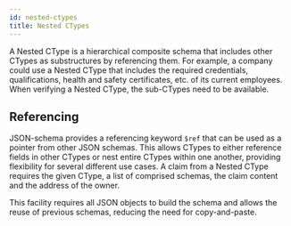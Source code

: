 ```yaml
---
id: nested-ctypes
title: Nested CTypes
---
```


A Nested CType is a hierarchical composite schema that includes other CTypes as substructures by referencing them.
For example, a company could use a Nested CType that includes the required credentials, qualifications, health and safety certificates, etc. of its current employees.
When verifying a Nested CType, the sub-CTypes need to be available.

## Referencing

JSON-schema provides a referencing keyword `$ref` that can be used as a pointer from other JSON schemas.
This allows CTypes to either reference fields in other CTypes or nest entire CTypes within one another, providing flexibility for several different use cases.
A claim from a Nested CType requires the given CType, a list of comprised schemas, the claim content and the address of the owner.

This facility requires all JSON objects to build the schema and allows the reuse of previous schemas, reducing the need for copy-and-paste.
